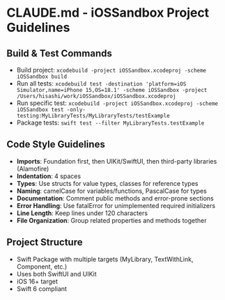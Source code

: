 # CLAUDE.md - iOSSandbox Project Guidelines

## Build & Test Commands
- Build project: `xcodebuild -project iOSSandbox.xcodeproj -scheme iOSSandbox build`
- Run all tests: `xcodebuild test -destination 'platform=iOS Simulator,name=iPhone 15,OS=18.1' -scheme iOSSandbox -project /Users/hisashi/work/iOSSandbox/iOSSandbox.xcodeproj`
- Run specific test: `xcodebuild -project iOSSandbox.xcodeproj -scheme iOSSandbox test -only-testing:MyLibraryTests/MyLibraryTests/testExample`
- Package tests: `swift test --filter MyLibraryTests.testExample`

## Code Style Guidelines
- **Imports**: Foundation first, then UIKit/SwiftUI, then third-party libraries (Alamofire)
- **Indentation**: 4 spaces
- **Types**: Use structs for value types, classes for reference types
- **Naming**: camelCase for variables/functions, PascalCase for types
- **Documentation**: Comment public methods and error-prone sections
- **Error Handling**: Use fatalError for unimplemented required initializers
- **Line Length**: Keep lines under 120 characters
- **File Organization**: Group related properties and methods together

## Project Structure
- Swift Package with multiple targets (MyLibrary, TextWithLink, Component, etc.)
- Uses both SwiftUI and UIKit
- iOS 16+ target
- Swift 6 compliant